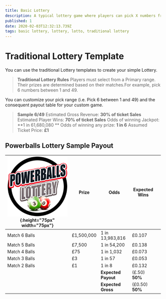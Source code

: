 ```yaml
---
title: Basic Lottery
description: A typical lottery game where players can pick X numbers from a range Y.
published: 1
date: 2020-02-03T12:32:13.739Z
tags: basic lottery, lottery, lotto, traditional lottery
---
```



# Traditional Lottery Template

You can use the traditional Lottery templates to create your simple Lottery.

>**Traditional Lottery Rules**
Players must select from a Primary range. Their prizes are determined based on their matches.For example, pick 6 numbers between 1 and 49.

You can customize your pick range (i.e. Pick 6 between 1 and 49) and the consequent payout table for your custom game.

>**Sample 6/49**
Estimated Gross Revenue: **30% of ticket Sales** 
Estimated Player Wins: **70% of ticket Sales** 
Odds of winning Jackpot: **1 in 61,680,080 ** 
Odds of winning any prize: **1 in 6** 
Assumed Ticket Price: **£1**  

## Powerballs Lottery Sample Payout



| ![powerball-lottery.png](/uploads/powerball-lottery.png){:height="75px" width="75px"}       | Prize   | Odds                             | Expected Wins         |                       |
|---------------|---------|----------------------------------|-----------------------|-----------------------|
| Match 6 Balls     | £1,500,000 | 1 in 13,983,816                   | £0.107               |                       |
| Match 5 Balls     | £7,500  | 1 in 54,200                   | £0.138              |                       |
| Match 4 Balls     | £75     | 1 in 1,032                        | £0.073              |                       |
| Match 3 Balls     | £3    | 1 in 57                        | £0.053               |                       |
| Match 2 Balls     | £1     | 1 in 8                     | £0.132              |                       |
| |       |**Expected Payout**  | (£.50) **50%**  |  |
| |       |**Expected Gross**  | (£0.50) **50%**   |  |